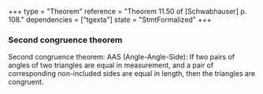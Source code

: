 +++
type = "Theorem"
reference = "Theorem 11.50 of [Schwabhauser] p. 108."
dependencies = ["tgexta"]
state = "StmtFormalized"
+++
### Second congruence theorem

Second congruence theorem: AAS (Angle-Angle-Side): If two pairs of
         angles of two triangles are equal in measurement, and a pair of
         corresponding non-included sides are equal in length, then the
         triangles are congruent.